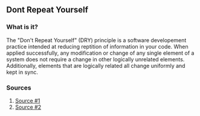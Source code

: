 ## Dont Repeat Yourself

### What is it?
The "Don't Repeat Yourself" (DRY) principle is a software developement practice intended at reducing reptition of information in your code. When applied successfully, any modification or change of any single element of a system does not require a change in other logically unrelated elements. Additionally, elements that are logically related all change uniformly and kept in sync.

### Sources

1. [Source #1](https://realpython.com/lessons/dry-principle/)
2. [Source #2](https://en.wikipedia.org/wiki/Don%27t_repeat_yourself)
